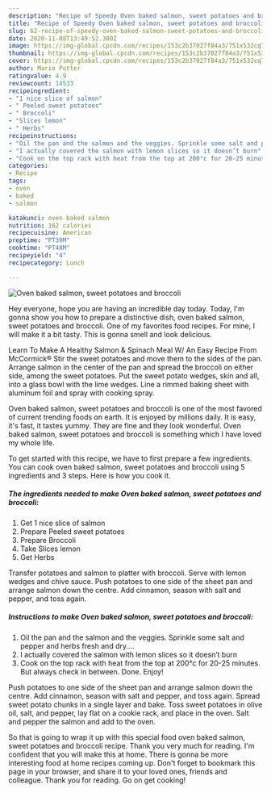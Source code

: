 ```yaml
---
description: "Recipe of Speedy Oven baked salmon, sweet potatoes and broccoli"
title: "Recipe of Speedy Oven baked salmon, sweet potatoes and broccoli"
slug: 62-recipe-of-speedy-oven-baked-salmon-sweet-potatoes-and-broccoli
date: 2020-11-08T13:49:52.380Z
image: https://img-global.cpcdn.com/recipes/153c2b37027f84a3/751x532cq70/oven-baked-salmon-sweet-potatoes-and-broccoli-রেসিপির-প্রধান-ছবি.jpg
thumbnail: https://img-global.cpcdn.com/recipes/153c2b37027f84a3/751x532cq70/oven-baked-salmon-sweet-potatoes-and-broccoli-রেসিপির-প্রধান-ছবি.jpg
cover: https://img-global.cpcdn.com/recipes/153c2b37027f84a3/751x532cq70/oven-baked-salmon-sweet-potatoes-and-broccoli-রেসিপির-প্রধান-ছবি.jpg
author: Mario Potter
ratingvalue: 4.9
reviewcount: 14533
recipeingredient:
- "1 nice slice of salmon"
- " Peeled sweet potatoes"
- " Broccoli"
- "Slices lemon"
- " Herbs"
recipeinstructions:
- "Oil the pan and the salmon and the veggies. Sprinkle some salt and pepper and herbs fresh and dry...."
- "I actually covered the salmon with lemon slices so it doesn’t burn"
- "Cook on the top rack with heat from the top at 200°c for 20-25 minutes. But always check in between. Done. Enjoy!"
categories:
- Recipe
tags:
- oven
- baked
- salmon

katakunci: oven baked salmon 
nutrition: 162 calories
recipecuisine: American
preptime: "PT39M"
cooktime: "PT48M"
recipeyield: "4"
recipecategory: Lunch

---
```



![Oven baked salmon, sweet potatoes and broccoli](https://img-global.cpcdn.com/recipes/153c2b37027f84a3/751x532cq70/oven-baked-salmon-sweet-potatoes-and-broccoli-রেসিপির-প্রধান-ছবি.jpg)

Hey everyone, hope you are having an incredible day today. Today, I'm gonna show you how to prepare a distinctive dish, oven baked salmon, sweet potatoes and broccoli. One of my favorites food recipes. For mine, I will make it a bit tasty. This is gonna smell and look delicious.

Learn To Make A Healthy Salmon &amp; Spinach Meal W/ An Easy Recipe From McCormick® Stir the sweet potatoes and move them to the sides of the pan. Arrange salmon in the center of the pan and spread the broccoli on either side, among the sweet potatoes. Put the sweet potato wedges, skin and all, into a glass bowl with the lime wedges. Line a rimmed baking sheet with aluminum foil and spray with cooking spray.

Oven baked salmon, sweet potatoes and broccoli is one of the most favored of current trending foods on earth. It is enjoyed by millions daily. It is easy, it's fast, it tastes yummy. They are fine and they look wonderful. Oven baked salmon, sweet potatoes and broccoli is something which I have loved my whole life.


To get started with this recipe, we have to first prepare a few ingredients. You can cook oven baked salmon, sweet potatoes and broccoli using 5 ingredients and 3 steps. Here is how you cook it.

<!--inarticleads1-->

##### The ingredients needed to make Oven baked salmon, sweet potatoes and broccoli:

1. Get 1 nice slice of salmon
1. Prepare  Peeled sweet potatoes
1. Prepare  Broccoli
1. Take Slices lemon
1. Get  Herbs


Transfer potatoes and salmon to platter with broccoli. Serve with lemon wedges and chive sauce. Push potatoes to one side of the sheet pan and arrange salmon down the centre. Add cinnamon, season with salt and pepper, and toss again. 

<!--inarticleads2-->

##### Instructions to make Oven baked salmon, sweet potatoes and broccoli:

1. Oil the pan and the salmon and the veggies. Sprinkle some salt and pepper and herbs fresh and dry....
1. I actually covered the salmon with lemon slices so it doesn’t burn
1. Cook on the top rack with heat from the top at 200°c for 20-25 minutes. But always check in between. Done. Enjoy!


Push potatoes to one side of the sheet pan and arrange salmon down the centre. Add cinnamon, season with salt and pepper, and toss again. Spread sweet potato chunks in a single layer and bake. Toss sweet potatoes in olive oil, salt, and pepper, lay flat on a cookie rack, and place in the oven. Salt and pepper the salmon and add to the oven. 

So that is going to wrap it up with this special food oven baked salmon, sweet potatoes and broccoli recipe. Thank you very much for reading. I'm confident that you will make this at home. There is gonna be more interesting food at home recipes coming up. Don't forget to bookmark this page in your browser, and share it to your loved ones, friends and colleague. Thank you for reading. Go on get cooking!
